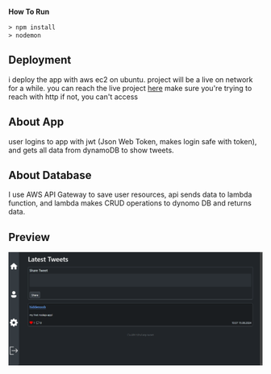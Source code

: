 

**How To Run**

    > npm install
    > nodemon

## Deployment
i deploy the app with aws ec2 on ubuntu.
project will be a live on network for a while.
you can reach the live project [here](http://100.25.199.108/)
make sure you're trying to reach with http if not, you can't access

## About App

user logins to app with jwt (Json Web Token, makes login safe with token), and gets all data from dynamoDB to show tweets.

## About Database

I use AWS API Gateway to save user resources, api sends data to lambda function, and lambda makes CRUD operations to dynomo DB and returns data.
## Preview
![preview photo](https://raw.githubusercontent.com/HiddeNoob/clone-social-media/master/preview.png?token=GHSAT0AAAAAACUEJTZXK2GTORSA2M2GWN6IZV5YCMQ)
